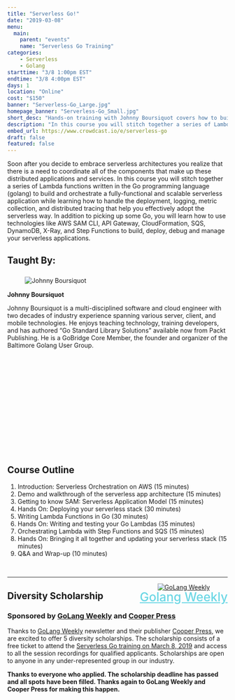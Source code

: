 ```yaml
---
title: "Serverless Go!"
date: "2019-03-08"
menu:
  main:
    parent: "events"
    name: "Serverless Go Training"
categories:
    - Serverless
    - Golang
starttime: "3/8 1:00pm EST"
endtime: "3/8 4:00pm EST"
days: 1
location: "Online"
cost: "$150"
banner: "Serverless-Go_Large.jpg"
homepage_banner: "Serverless-Go_Small.jpg"
short_desc: "Hands-on training with Johnny Boursiquot covers how to build scalable serverless applications with golang."
description: "In this course you will stitch together a series of Lambda functions written in the Go programming language (golang) to build and orchestrate a fully-functional and scalable serverless application while learning how to handle the deployment, logging, metric collection, and distributed tracing that help you effectively adopt the serverless way."
embed_url: https://www.crowdcast.io/e/serverless-go
draft: false
featured: false
---
```


<style>
.speaker {
    text-align: left;
    margin-top: 25px;
    margin-bottom: 0px;
    min-height: 400px;
}
.speaker h4 {
    margin-top: 15px;
    margin-bottom: 5px;
}
.speaker figure {
    margin-top: 15px;
    margin-bottom: 5px;
}
.speaker p {
    margin-bottom: 5px;
    text-transform: none;
}
.speaker .speaker-bio {
    min-height: 125px;
}
.social-block {
    list-style-type: none;
    padding: 0;
}
.social-block li {
    display: inline-block;
}
.social-block li a {
    display: inline-block;
    height: 32px;
    width: 32px;
    color: #4e4e4e;
}
.social-block li a i {
    font-size: 1.5em;
}
.social-block li a:hover, .social-block li a:focus {
    color: #000;
}
</style>

Soon after you decide to embrace serverless architectures you realize that there is a need to coordinate all of the components that make up these distributed applications and services. In this course you will stitch together a series of Lambda functions written in the Go programming language (golang) to build and orchestrate a fully-functional and scalable serverless application while learning how to handle the deployment, logging, metric collection, and distributed tracing that help you effectively adopt the serverless way. In addition to picking up some Go, you will learn how to use technologies like AWS SAM CLI, API Gateway, CloudFormation, SQS, DynamoDB, X-Ray, and Step Functions to build, deploy, debug and manage your serverless applications.

## Taught By:

<div class="speaker">
    <figure>
        <img alt="Johnny Boursiquot" class="img-responsive left-block" src="/img/speakers/JohnnyBoursiquot.jpg">
    </figure>
    <h4>Johnny Boursiquot</h4>
    <div class="speaker-bio"><p>Johnny Boursiquot is a multi-disciplined software and cloud engineer with two decades of industry experience spanning various server, client, and mobile technologies. He enjoys teaching technology, training developers, and has authored “Go Standard Library Solutions” available now from Packt Publishing. He is a GoBridge Core Member, the founder and organizer of the Baltimore Golang User Group.</p></div>
    <ul class="social-block">
        <li><a href="https://twitter.com/jboursiquot"><span class="fa fa-twitter"></span></a></li>
        <li><a href="https://github.com/jboursiquot"><span class="fa fa-github"></span></a></li>
    </ul>
</div>

## Course Outline

1. Introduction: Serverless Orchestration on AWS (15 minutes)
1. Demo and walkthrough of the serverless app architecture (15 minutes)
1. Getting to know SAM: Serverless Application Model (15 minutes)
1. Hands On: Deploying your serverless stack (30 minutes)
1. Writing Lambda Functions in Go (30 minutes)
1. Hands On: Writing and testing your Go Lambdas (35 minutes)
1. Orchestrating Lambda with Step Functions and SQS (15 minutes)
1. Hands On: Bringing it all together and updating your serverless stack (15 minutes)
1. Q&A and Wrap-up (10 minutes)

<br style="clear:both;">

---

<div style="float:right;text-align:center;"><a href="https://golangweekly.com/"><img src="/img/banners/golang-weekly.png" alt="GoLang Weekly"></a><br><a href="https://golangweekly.com/" style="font-size: 2em;font-weight: 500;color: #6cd7e5;line-height: 1.0em;">Golang Weekly</a></div>

## Diversity Scholarship
### Sponsored by [GoLang Weekly](https://golangweekly.com/) and [Cooper Press](https://cooperpress.com/)

Thanks to [GoLang Weekly](https://golangweekly.com/) newsletter and their publisher [Cooper Press](https://cooperpress.com/), we are excited to offer 5 diversity scholarships. The scholarship consists of a free ticket to attend the [Serverless Go training on March 8, 2019](https://certifiedfreshevents.com/events/serverless-go/) and access to all the session recordings for qualified applicants. Scholarships are open to anyone in any under-represented group in our industry.

**Thanks to everyone who applied. The scholarship deadline has passed and all spots have been filled. Thanks again to GoLang Weekly and Cooper Press for making this happen.**